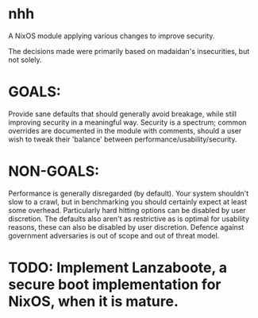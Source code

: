 # nhh
A NixOS module applying various changes to improve security.

The decisions made were primarily based on madaidan's insecurities, but not solely.

# GOALS:
Provide sane defaults that should generally avoid breakage, while still improving security in a meaningful way.
Security is a spectrum; common overrides are documented in the module with comments, should a user wish to tweak their 'balance' between performance/usability/security. 

# NON-GOALS:
Performance is generally disregarded (by default). Your system shouldn't slow to a crawl, but in benchmarking you should certainly expect at least some overhead. Particularly hard hitting options can be disabled by user discretion.
The defaults also aren't as restrictive as is optimal for usability reasons, these can also be disabled by user discretion.
Defence against government adversaries is out of scope and out of threat model. 

# TODO: Implement Lanzaboote, a secure boot implementation for NixOS, when it is mature. 
